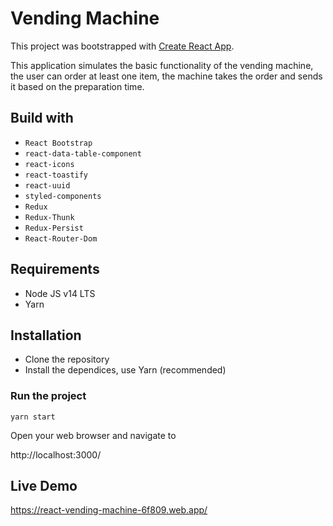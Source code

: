 # Vending Machine
This project was bootstrapped with [Create React App](https://github.com/facebook/create-react-app).

This application simulates the basic functionality of the vending machine, the user can order at least one item, the machine takes the order and sends it based on the preparation time.

## Build with
- `React Bootstrap`
- `react-data-table-component`
- `react-icons`
- `react-toastify`
- `react-uuid`
- `styled-components`
- `Redux`
- `Redux-Thunk`
- `Redux-Persist`
- `React-Router-Dom`

## Requirements

- Node JS v14 LTS
- Yarn

## Installation
- Clone the repository
- Install the dependices, use Yarn (recommended)

### Run the project 

`yarn start`

Open your web browser and navigate to

http://localhost:3000/

## Live Demo

https://react-vending-machine-6f809.web.app/
